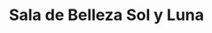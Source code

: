 ---
title: "Sala de Belleza Sol y Luna"
url: /santa-ana/sala-de-belleza-sol-y-luna/
shop: Friseur
---